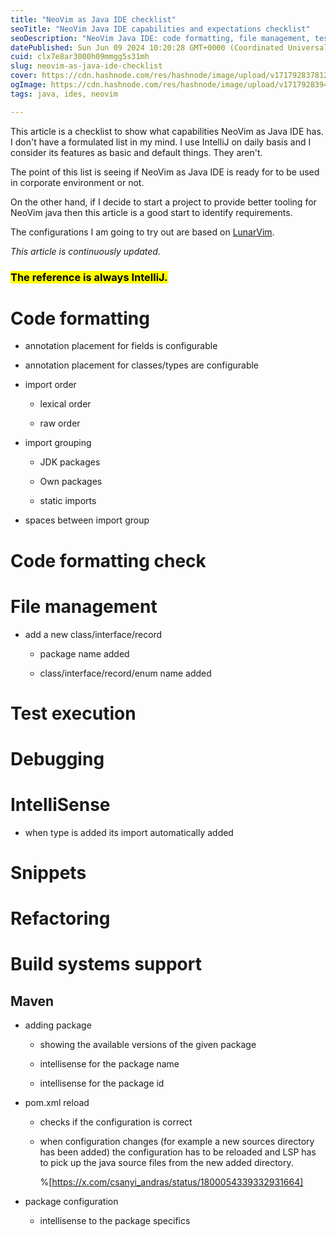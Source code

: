 ```yaml
---
title: "NeoVim as Java IDE checklist"
seoTitle: "NeoVim Java IDE capabilities and expectations checklist"
seoDescription: "NeoVim Java IDE: code formatting, file management, test execution, debugging, IntelliSense, build system support"
datePublished: Sun Jun 09 2024 10:20:28 GMT+0000 (Coordinated Universal Time)
cuid: clx7e8ar3000h09mmgg5s31mh
slug: neovim-as-java-ide-checklist
cover: https://cdn.hashnode.com/res/hashnode/image/upload/v1717928378123/255f339d-38b1-44ac-b769-a00ea052a537.jpeg
ogImage: https://cdn.hashnode.com/res/hashnode/image/upload/v1717928394168/1d879d5d-1198-4872-85d3-dc4285be6a8b.jpeg
tags: java, ides, neovim

---
```


This article is a checklist to show what capabilities NeoVim as Java IDE has. I don't have a formulated list in my mind. I use IntelliJ on daily basis and I consider its features as basic and default things. They aren't.

The point of this list is seeing if NeoVim as Java IDE is ready for to be used in corporate environment or not.

On the other hand, if I decide to start a project to provide better tooling for NeoVim java then this article is a good start to identify requirements.

The configurations I am going to try out are based on [LunarVim](https://lunarvim.org).

*This article is continuously updated.*

### <mark>The reference is always IntelliJ.</mark>

# Code formatting

* annotation placement for fields is configurable
    
* annotation placement for classes/types are configurable
    
* import order
    
    * lexical order
        
    * raw order
        
* import grouping
    
    * JDK packages
        
    * Own packages
        
    * static imports
        
* spaces between import group
    

# Code formatting check

# File management

* add a new class/interface/record
    
    * package name added
        
    * class/interface/record/enum name added
        

# Test execution

# Debugging

# IntelliSense

* when type is added its import automatically added
    

# Snippets

# Refactoring

# Build systems support

## Maven

* adding package
    
    * showing the available versions of the given package
        
    * intellisense for the package name
        
    * intellisense for the package id
        
* pom.xml reload
    
    * checks if the configuration is correct
        
    * when configuration changes (for example a new sources directory has been added) the configuration has to be reloaded and LSP has to pick up the java source files from the new added directory.
        
        %[https://x.com/csanyi_andras/status/1800054339332931664] 
        
* package configuration
    
    * intellisense to the package specifics